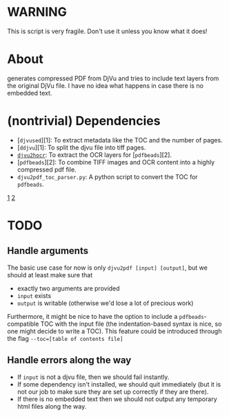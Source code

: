 
# WARNING

This is script is very fragile. Don't use it unless you know what it
does!


# About

generates compressed PDF from DjVu and tries to include text layers
from the original DjVu file. I have no idea what happens in case there
is no embedded text.


# (nontrivial) Dependencies

- [`djvused`][1]: To extract metadata like the TOC and the number of pages.
- [`ddjvu`][1]: To split the djvu file into tiff pages.
- [`djvu2hocr`](http://jwilk.net/software/ocrodjvu): To extract the OCR layers for [`pdfbeads`][2].
- [`pdfbeads`][2]: To combine TIFF images and OCR content into a highly
  compressed pdf file.
- `djvu2pdf_toc_parser.py`: A python script to convert the TOC for `pdfbeads`.

[1](http://djvu.sourceforge.net/)
[2](http://rubygems.org/gems/pdfbeads)

# TODO

## Handle arguments

The basic use case for now is only `djvu2pdf [input] [output]`, but we
should at least make sure that

- exactly two arguments are provided
- `input` exists
- `output` is writable (otherwise we'd lose a lot of precious
  work)
  
Furthermore, it might be nice to have the option to include a
`pdfbeads`-compatible TOC with the input file (the indentation-based
syntax is nice, so one might decide to write a TOC). This feature could 
be introduced through the flag `--toc=[table of contents file]`


## Handle errors along the way

- If `input` is not a djvu file, then we should fail instantly.
- If some dependency isn't installed, we should quit immediately (but
  it is not our job to make sure they are set up correctly if they are
  there).
- If there is no embedded text then we should not output any temporary
  html files along the way.
